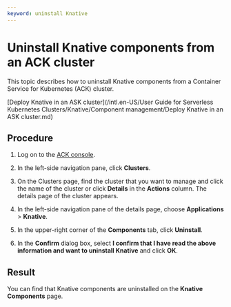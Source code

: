 ```yaml
---
keyword: uninstall Knative
---
```


# Uninstall Knative components from an ACK cluster

This topic describes how to uninstall Knative components from a Container Service for Kubernetes \(ACK\) cluster.

[Deploy Knative in an ASK cluster](/intl.en-US/User Guide for Serverless Kubernetes Clusters/Knative/Component management/Deploy Knative in an ASK cluster.md)

## Procedure

1.  Log on to the [ACK console](https://cs.console.aliyun.com).

2.  In the left-side navigation pane, click **Clusters**.

3.  On the Clusters page, find the cluster that you want to manage and click the name of the cluster or click **Details** in the **Actions** column. The details page of the cluster appears.

4.  In the left-side navigation pane of the details page, choose **Applications** \> **Knative**.

5.  In the upper-right corner of the **Components** tab, click **Uninstall**.

6.  In the **Confirm** dialog box, select **I confirm that I have read the above information and want to uninstall Knative** and click **OK**.


## Result

You can find that Knative components are uninstalled on the **Knative Components** page.

